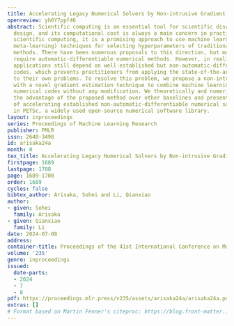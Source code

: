 ```yaml
---
title: Accelerating Legacy Numerical Solvers by Non-intrusive Gradient-based Meta-solving
openreview: yh6Y7ppf46
abstract: Scientific computing is an essential tool for scientific discovery and engineering
  design, and its computational cost is always a main concern in practice. To accelerate
  scientific computing, it is a promising approach to use machine learning (especially
  meta-learning) techniques for selecting hyperparameters of traditional numerical
  methods. There have been numerous proposals to this direction, but many of them
  require automatic-differentiable numerical methods. However, in reality, many practical
  applications still depend on well-established but non-automatic-differentiable legacy
  codes, which prevents practitioners from applying the state-of-the-art research
  to their own problems. To resolve this problem, we propose a non-intrusive methodology
  with a novel gradient estimation technique to combine machine learning and legacy
  numerical codes without any modification. We theoretically and numerically show
  the advantage of the proposed method over other baselines and present applications
  of accelerating established non-automatic-differentiable numerical solvers implemented
  in PETSc, a widely used open-source numerical software library.
layout: inproceedings
series: Proceedings of Machine Learning Research
publisher: PMLR
issn: 2640-3498
id: arisaka24a
month: 0
tex_title: Accelerating Legacy Numerical Solvers by Non-intrusive Gradient-based Meta-solving
firstpage: 1689
lastpage: 1708
page: 1689-1708
order: 1689
cycles: false
bibtex_author: Arisaka, Sohei and Li, Qianxiao
author:
- given: Sohei
  family: Arisaka
- given: Qianxiao
  family: Li
date: 2024-07-08
address:
container-title: Proceedings of the 41st International Conference on Machine Learning
volume: '235'
genre: inproceedings
issued:
  date-parts:
  - 2024
  - 7
  - 8
pdf: https://proceedings.mlr.press/v235/assets/arisaka24a/arisaka24a.pdf
extras: []
# Format based on Martin Fenner's citeproc: https://blog.front-matter.io/posts/citeproc-yaml-for-bibliographies/
---
```

